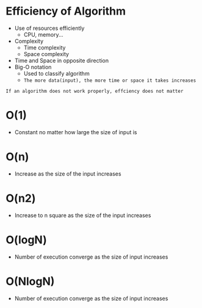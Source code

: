 # Efficiency of Algorithm

- Use of resources efficiently
    - CPU, memory...
- Complexity
    - Time complexity
    - Space complexity
- Time and Space in opposite direction
- Big-O notation
    - Used to classify algorithm
    - `The more data(input), the more time or space it takes increases`

`If an algorithm does not work properly, effciency does not matter`

# O(1)

- Constant no matter how large the size of input is

# O(n)

- Increase as the size of the input increases

# O(n2)

- Increase to n square as the size of the input increases

# O(logN)

- Number of execution converge as the size of input increases

# O(NlogN)

- Number of execution converge as the size of input increases
